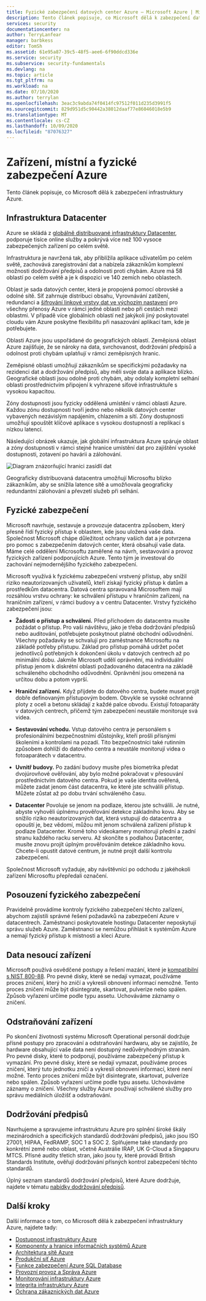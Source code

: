 ```yaml
---
title: Fyzické zabezpečení datových center Azure – Microsoft Azure | Microsoft Docs
description: Tento článek popisuje, co Microsoft dělá k zabezpečení datových center Azure, včetně fyzické infrastruktury, zabezpečení a nabídek dodržování předpisů.
services: security
documentationcenter: na
author: TerryLanfear
manager: barbkess
editor: TomSh
ms.assetid: 61e95a87-39c5-48f5-aee6-6f90ddcd336e
ms.service: security
ms.subservice: security-fundamentals
ms.devlang: na
ms.topic: article
ms.tgt_pltfrm: na
ms.workload: na
ms.date: 07/10/2020
ms.author: terrylan
ms.openlocfilehash: 3eac3c9abda74f0414fc97512f011d235d3991f5
ms.sourcegitcommit: 829d951d5c90442a38012daaf77e86046018e5b9
ms.translationtype: MT
ms.contentlocale: cs-CZ
ms.lasthandoff: 10/09/2020
ms.locfileid: "87076327"
---
```

# <a name="azure-facilities-premises-and-physical-security"></a>Zařízení, místní a fyzické zabezpečení Azure
Tento článek popisuje, co Microsoft dělá k zabezpečení infrastruktury Azure.

## <a name="datacenter-infrastructure"></a>Infrastruktura Datacenter
Azure se skládá z [globálně distribuované infrastruktury Datacenter](https://azure.microsoft.com/global-infrastructure/), podporuje tisíce online služby a pokrývá více než 100 vysoce zabezpečených zařízení po celém světě.

Infrastruktura je navržená tak, aby přiblížila aplikace uživatelům po celém světě, zachovává zaregistrování dat a nabízela zákazníkům komplexní možnosti dodržování předpisů a odolnosti proti chybám. Azure má 58 oblastí po celém světě a je k dispozici ve 140 zemích nebo oblastech.

Oblast je sada datových center, která je propojená pomocí obrovské a odolné sítě. Síť zahrnuje distribuci obsahu, Vyrovnávání zatížení, redundanci a [šifrování linkové vrstvy dat ve výchozím nastavení](encryption-overview.md#encryption-of-data-in-transit) pro všechny přenosy Azure v rámci jedné oblasti nebo při cestách mezi oblastmi. V případě více globálních oblastí než jakýkoli jiný poskytovatel cloudu vám Azure poskytne flexibilitu při nasazování aplikací tam, kde je potřebujete.

Oblasti Azure jsou uspořádané do geografických oblastí. Zeměpisná oblast Azure zajišťuje, že se nároky na data, svrchovanost, dodržování předpisů a odolnost proti chybám uplatňují v rámci zeměpisných hranic.

Zeměpisné oblasti umožňují zákazníkům se specifickými požadavky na rezidenci dat a dodržování předpisů, aby měli svoje data a aplikace blízko. Geografické oblasti jsou odolné proti chybám, aby odolaly kompletní selhání oblasti prostřednictvím připojení k vyhrazené síťové infrastruktuře s vysokou kapacitou.

Zóny dostupnosti jsou fyzicky oddělená umístění v rámci oblasti Azure. Každou zónu dostupnosti tvoří jedno nebo několik datových center vybavených nezávislým napájením, chlazením a sítí. Zóny dostupnosti umožňují spouštět klíčové aplikace s vysokou dostupností a replikací s nízkou latencí.

Následující obrázek ukazuje, jak globální infrastruktura Azure spáruje oblast a zóny dostupnosti v rámci stejné hranice umístění dat pro zajištění vysoké dostupnosti, zotavení po havárii a zálohování.

![Diagram znázorňující hranici zasídlí dat](./media/physical-security/data-residency-boundary.png)

Geograficky distribuovaná datacentra umožňují Microsoftu blízko zákazníkům, aby se snížila latence sítě a umožňovala geograficky redundantní zálohování a převzetí služeb při selhání.

## <a name="physical-security"></a>Fyzické zabezpečení
Microsoft navrhuje, sestavuje a provozuje datacentra způsobem, který přesně řídí fyzický přístup k oblastem, kde jsou uložená vaše data. Společnost Microsoft chápe důležitost ochrany vašich dat a je potvrzena pro pomoc s zabezpečením datových center, která obsahují vaše data. Máme celé oddělení Microsoftu zaměřené na návrh, sestavování a provoz fyzických zařízení podporujících Azure. Tento tým je investoval do zachování nejmodernějšího fyzického zabezpečení.

Microsoft využívá k fyzickému zabezpečení vrstvený přístup, aby snížil riziko neautorizovaných uživatelů, kteří získají fyzický přístup k datům a prostředkům datacentra. Datová centra spravovaná Microsoftem mají rozsáhlou vrstvu ochrany: ke schválení přístupu v hraničním zařízení, na hraničním zařízení, v rámci budovy a v centru Datacenter. Vrstvy fyzického zabezpečení jsou:

- **Žádosti o přístup a schválení.** Před příchodem do datacentra musíte požádat o přístup. Pro vaši návštěvu, jako je třeba dodržování předpisů nebo auditování, potřebujete poskytnout platné obchodní odůvodnění. Všechny požadavky se schvalují pro zaměstnance Microsoftu na základě potřeby přístupu. Základ pro přístup pomáhá udržet počet jednotlivců potřebných k dokončení úkolu v datových centrech až po minimální dobu. Jakmile Microsoft udělí oprávnění, má individuální přístup jenom k diskrétní oblasti požadovaného datacentra na základě schváleného obchodního odůvodnění. Oprávnění jsou omezená na určitou dobu a potom vyprší.

- **Hraniční zařízení.** Když přijdete do datového centra, budete muset projít dobře definovaným přístupovým bodem. Obvykle se vysoké ochranné ploty z oceli a betonu skládají z každé palce obvodu. Existují fotoaparáty v datových centrech, přičemž tým zabezpečení neustále monitoruje svá videa.

- **Sestavování vchodu.** Vstup datového centra je personálem s profesionálními bezpečnostními důstojníky, kteří prošli přísnými školeními a kontrolami na pozadí. Tito bezpečnostníci také rutinním způsobem dohlíží do datového centra a neustále monitorují videa o fotoaparátech v datacentru.

- **Uvnitř budovy.** Po zadání budovy musíte přes biometrika předat dvojúrovňové ověřování, aby bylo možné pokračovat v přesouvání prostřednictvím datového centra. Pokud je vaše identita ověřená, můžete zadat jenom část datacentra, ke které jste schválili přístup. Můžete zůstat až po dobu trvání schváleného času.

- **Datacenter** Povoluje se jenom na podlaze, kterou jste schválili. Je nutné, abyste vyhověli úplnému prověřování detekce základního kovu. Aby se snížilo riziko neautorizovaných dat, která vstupují do datacentra a opouští je, bez vědomí, můžou mít jenom schválená zařízení přístup k podlaze Datacenter. Kromě toho videokamery monitorují přední a zadní stranu každého racku serveru. Až skončíte s podlahou Datacenter, musíte znovu projít úplným prověřováním detekce základního kovu. Chcete-li opustit datové centrum, je nutné projít další kontrolu zabezpečení.

Společnost Microsoft vyžaduje, aby návštěvníci po odchodu z jakéhokoli zařízení Microsoftu přepředali označení.

## <a name="physical-security-reviews"></a>Posouzení fyzického zabezpečení
Pravidelně provádíme kontroly fyzického zabezpečení těchto zařízení, abychom zajistili správné řešení požadavků na zabezpečení Azure v datacentrech. Zaměstnanci poskytovatele hostingu Datacenter neposkytují správu služeb Azure. Zaměstnanci se nemůžou přihlásit k systémům Azure a nemají fyzický přístup k místnosti a kleci Azure.

## <a name="data-bearing-devices"></a>Data nesoucí zařízení
Microsoft používá osvědčené postupy a řešení mazání, které je [kompatibilní s NIST 800-88](https://csrc.nist.gov/publications/detail/sp/800-88/archive/2006-09-01). Pro pevné disky, které se nedají vymazat, používáme proces zničení, který ho zničí a vykreslí obnovení informací nemožné. Tento proces zničení může být disintegrate, skartovat, pulverize nebo spálen. Způsob vyřazení určíme podle typu assetu. Uchováváme záznamy o zničení.  

## <a name="equipment-disposal"></a>Odstraňování zařízení
Po skončení životnosti systému Microsoft Operational personál dodržuje přísné postupy pro zpracování a odstraňování hardwaru, aby se zajistilo, že hardware obsahující vaše data není dostupný nedůvěryhodným stranám. Pro pevné disky, které to podporují, používáme zabezpečený přístup k vymazání. Pro pevné disky, které se nedají vymazat, používáme proces zničení, který tuto jednotku zničí a vykreslí obnovení informací, které není možné. Tento proces zničení může být disintegrate, skartovat, pulverize nebo spálen. Způsob vyřazení určíme podle typu assetu. Uchováváme záznamy o zničení. Všechny služby Azure používají schválené služby pro správu mediálních úložišť a odstraňování.

## <a name="compliance"></a>Dodržování předpisů
Navrhujeme a spravujeme infrastrukturu Azure pro splnění široké škály mezinárodních a specifických standardů dodržování předpisů, jako jsou ISO 27001, HIPAA, FedRAMP, SOC 1 a SOC 2. Splňujeme také standardy pro konkrétní země nebo oblast, včetně Austrálie IRAP, UK G-Cloud a Singapuru MTCS. Přísné audity třetích stran, jako jsou ty, které provádí British Standards Institute, ověřují dodržování přísných kontrol zabezpečení těchto standardů.

Úplný seznam standardů dodržování předpisů, které Azure dodržuje, najdete v tématu [nabídky dodržování předpisů](https://www.microsoft.com/trustcenter/compliance/complianceofferings).

## <a name="next-steps"></a>Další kroky
Další informace o tom, co Microsoft dělá k zabezpečení infrastruktury Azure, najdete tady:

- [Dostupnost infrastruktury Azure](infrastructure-availability.md)
- [Komponenty a hranice informačních systémů Azure](infrastructure-components.md)
- [Architektura sítě Azure](infrastructure-network.md)
- [Produkční síť Azure](production-network.md)
- [Funkce zabezpečení Azure SQL Database](infrastructure-sql.md)
- [Provozní provoz a Správa Azure](infrastructure-operations.md)
- [Monitorování infrastruktury Azure](infrastructure-monitoring.md)
- [Integrita infrastruktury Azure](infrastructure-integrity.md)
- [Ochrana zákaznických dat Azure](protection-customer-data.md)


